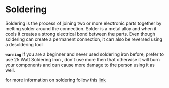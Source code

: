 # Soldering
<p>Soldering is the process of joining two or more electronic parts together by melting solder around the connection. Solder is a metal alloy and when it cools it creates a strong electrical bond between the parts. Even though soldering can create a permanent connection, it can also be reversed using a desoldering tool</p>

**` warning `** If you are a beginner and never used soldering iron before, prefer to use 25 Watt Soldering Iron , don't use more then that otherwise it will burn your components and can cause more damage to the person using it as well.

for more information on soldering follow this [link](https://drive.google.com/file/d/17BHASxFrliMFSQa6htL4We69Bg7XOTrA/view?usp=sharing)
